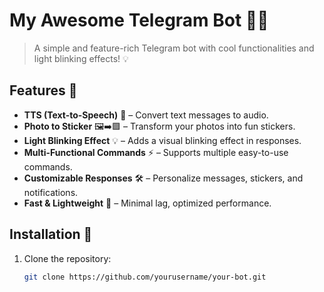 # My Awesome Telegram Bot 🤖✨

> A simple and feature-rich Telegram bot with cool functionalities and light blinking effects! 💡

## Features 🌟

- **TTS (Text-to-Speech)** 🎤 – Convert text messages to audio.
- **Photo to Sticker** 🖼️➡️🟪 – Transform your photos into fun stickers.
- **Light Blinking Effect** 💡 – Adds a visual blinking effect in responses.
- **Multi-Functional Commands** ⚡ – Supports multiple easy-to-use commands.
- **Customizable Responses** 🛠️ – Personalize messages, stickers, and notifications.
- **Fast & Lightweight** 🚀 – Minimal lag, optimized performance.

## Installation 🔧

1. Clone the repository:
   ```bash
   git clone https://github.com/yourusername/your-bot.git
